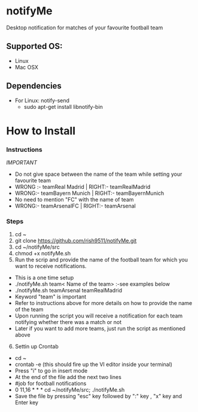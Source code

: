 # notifyMe
Desktop notification for matches of your favourite football team

## Supported OS:
* Linux
* Mac OSX

## Dependencies
* For Linux: notify-send
  * sudo apt-get install libnotify-bin

# How to Install
### Instructions
*IMPORTANT*
* Do not give space between the name of the team while setting your favourite team
* WRONG :- teamReal Madrid | RIGHT:- teamRealMadrid
* WRONG:- teamBayern Munich | RIGHT:- teamBayernMunich
* No need to mention "FC"  with the name of team
* WRONG:- teamArsenalFC | RIGHT:- teamArsenal

### Steps 
1. cd ~ 
2. git clone https://github.com/rish9511/notifyMe.git
3. cd ~/notifyMe/src
4. chmod +x notifyMe.sh
5. Run the scrip and provide the name of the football team for which you want to receive notifications. 
  * This is a one time setup
  * ./notifyMe.sh team< Name of the team>  :-see examples below
  * ./notifyMe.sh teamArsenal teamRealMadrid
  * Keyword "team" is important
  * Refer to instructions above for more details on how to provide the name of the team 
  * Upon running the script you will receive a notification for each team notifying whether there was a match or  not 
  * Later if you want to add more teams, just run the script as mentioned above

6. Settin up Crontab
  * cd ~
  * crontab -e (this should fire up the VI editor inside your terminal)
  * Press "i" to go in insert mode
  * At the end of the file add the next two lines
  * #job for football notifications
  * 0 11,16 * * * cd ~/notifyMe/src; ./notifyMe.sh
  * Save the file by pressing "esc" key followed by ":" key , "x" key and Enter key
  
  
  
